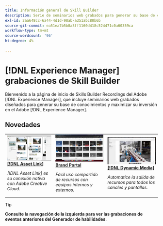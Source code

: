 ```yaml
---
title: Información general de Skill Builder
description: Serie de seminarios web grabados para generar su base de conocimientos y maximizar su inversión en Adobe Experience Manager
exl-id: 2aa648cc-6a44-4d1d-98ab-a351abc80b6b
source-git-commit: ea51ea7b5b0a3ff1160d418c524471c0a60359ca
workflow-type: tm+mt
source-wordcount: '96'
ht-degree: 4%

---
```


# [!DNL Experience Manager] grabaciones de Skill Builder

Bienvenido a la página de inicio de Skills Builder Recordings del Adobe [!DNL Experience Manager], que incluye seminarios web grabados diseñados para generar su base de conocimientos y maximizar su inversión en el Adobe [!DNL Experience Manager].

## Novedades

<table>
<tr>
  <td>
    <a href="https://experienceleague.adobe.com/es/docs/experience-manager-skill-builder/skill-builder/for-2020/asset-link">
      <img alt="[!DNL Asset Link]" src="assets/332127.jpeg" />
    </a>
    <div>
      <a href="https://experienceleague.adobe.com/es/docs/experience-manager-skill-builder/skill-builder/for-2020/asset-link">
    <strong>[!DNL Asset Link]</strong>
    </a>
    </div>
    <p>
    <em>[!DNL Asset Link] es su conexión nativa con Adobe Creative Cloud.</em>
    <p>
  </td>
  <td>
    <a href="https://experienceleague.adobe.com/es/docs/experience-manager-skill-builder/skill-builder/for-2020/brand-portal">
    <img alt="Brand Portal" src="assets/332133.jpeg" />
    </a>
    <div>
    <a href="https://experienceleague.adobe.com/es/docs/experience-manager-skill-builder/skill-builder/for-2020/brand-portal">
    <strong>Brand Portal</strong>
    </a>
    </div>
    <p>
    <em>Fácil uso compartido de recursos con equipos internos y externos.</em>
    </p>
  </td>
  <td>
    <a href="https://experienceleague.adobe.com/es/docs/experience-manager-skill-builder/skill-builder/for-2020/dynamic-media">
      <img alt="[!DNL Dynamic Media]" src="assets/332132.jpeg" />
    </a>
     <div>
      <a href="https://experienceleague.adobe.com/es/docs/experience-manager-skill-builder/skill-builder/for-2020/dynamic-media">
        <strong>[!DNL Dynamic Media]</strong>
      </a>
    </div>
    <p>
    <em>Automatice la salida de recursos para todos los canales y pantallas.</em>
    <p>
  </td>
</tr>
</table>

>[!TIP]
>
>**Consulte la navegación de la izquierda para ver las grabaciones de eventos anteriores del Generador de habilidades**.
